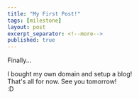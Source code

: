 ```yaml
---
title: "My First Post!"
tags: [milestone]
layout: post
excerpt_separator: <!--more-->
published: true
---
```


Finally...  
<!--more-->
I bought my own domain and setup a blog!  
That's all for now. See you tomorrow!  
:D